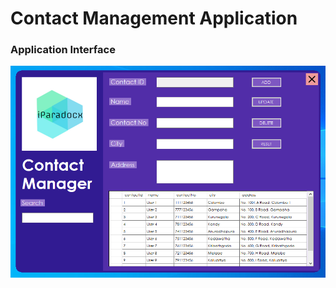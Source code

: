 # Contact Management Application

### Application Interface
![Interface](https://github.com/paradocx96/Contact-Management/blob/master/Other/Image/Interface.png "Application Interface")
